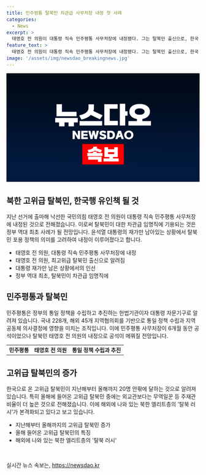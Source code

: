 ```yaml
---
title: 민주평통 탈북민 차관급 사무처장 내정 첫 사례
categories:
  - News
excerpt: >
  태영호 전 의원이 대통령 직속 민주평통 사무처장에 내정됐다. 그는 탈북민 출신으로, 한국 정부는 탈북 고위층에게 한국행을 유인하기 위한 결정으로 평가되고 있다. 이는 역대 정부 최초의 차관급 임명으로, 민주평통은 통일 및 정책추진 기구로 알려져 있다. 지난 해와 올해에만 20명 안팎의 고위급 탈북민이 한국으로 입국한 것으로 알려졌는데, 이는 과거에 비해 상당한 증가임을 시사한다. 특히 외교관보다는 무역일꾼 등 비율이 높은 것으로 알려졌다.
feature_text: >
  태영호 전 의원이 대통령 직속 민주평통 사무처장에 내정됐다. 그는 탈북민 출신으로, 한국 정부는 탈북 고위층에게 한국행을 유인하기 위한 결정으로 평가되고 있다. 이는 역대 정부 최초의 차관급 임명으로, 민주평통은 통일 및 정책추진 기구로 알려져 있다. 지난 해와 올해에만 20명 안팎의 고위급 탈북민이 한국으로 입국한 것으로 알려졌는데, 이는 과거에 비해 상당한 증가임을 시사한다. 특히 외교관보다는 무역일꾼 등 비율이 높은 것으로 알려졌다.
image: '/assets/img/newsdao_breakingnews.jpg'
---
```


<p><img src="/assets/img/newsdao_breakingnews.jpg" alt="cryptoinkorea 속보" /></p>

<h2 data-ke-size="size26">북한 고위급 탈북민, 한국행 유인책 될 것</h2>

<p data-ke-size="size16">지난 선거에 출마해 낙선한 국민의힘 태영호 전 의원이 대통령 직속 민주평통 사무처장에 내정된 것으로 전해졌습니다. 이로써 탈북민이 대한 차관급 임명직에 기용되는 것은 정부 역대 최초 사례가 될 전망입니다. 윤석열 대통령의 재가만 남아있는 상황에서 탈북민 포용 정책의 의미를 고려하여 내정이 이루어졌다고 합니다.</p>

<ul>
  <li>태영호 전 의원, 대통령 직속 민주평통 사무처장에 내정</li>
  <li>태영호 전 의원, 최고위급 탈북민 출신으로 알려짐</li>
  <li>대통령 재가만 남은 상황에서의 인선</li>
  <li>정부 역대 최초, 탈북민이 차관급 임명직에</li>
</ul>

<h2 data-ke-size="size26">민주평통과 탈북민</h2>

<p data-ke-size="size16">민주평통은 정부의 통일 정책을 수립하고 추진하는 헌법기관이자 대통령 자문기구로 알려져 있습니다. 국내 228개, 해외 45개 지역협의회를 기반으로 통일 정책 수립과 지역 공동체 의사결정에 영향을 미치는 조직입니다. 이에 민주평통 사무처장이 6개월 동안 공석이었으나 탈북민 태영호 전 의원의 내정으로 공석이 메꿔질 전망입니다.</p>

<table>
  <tr>
    <td style="text-align: center; height: 17px;"><b>민주평통</b></td>
    <td style="text-align: center; height: 17px;"><b>태영호 전 의원</b></td>
    <td style="text-align: center; height: 17px;"><b>통일 정책 수립과 추진</b></td>
  </tr>
</table>

<h2 data-ke-size="size26">고위급 탈북민의 증가</h2>

<p data-ke-size="size16">한국으로 온 고위급 탈북민이 지난해부터 올해까지 20명 안팎에 달하는 것으로 알려져 있습니다. 특히 올해에 들어온 고위급 탈북민 중에는 외교관보다는 무역일꾼 등 주재관 비율이 더 높은 것으로 전해졌습니다. 이에 해외에 나와 있는 북한 엘리트층의 '탈북 러시'가 본격화되고 있다고 보고 있습니다.</p>

<ul>
  <li>지난해부터 올해까지의 고위급 탈북민 증가</li>
  <li>올해 들어온 고위급 탈북민의 특징</li>
  <li>해외에 나와 있는 북한 엘리트층의 '탈북 러시'</li>
</ul>

<p data-ke-size="size16">&nbsp;</p>
실시간 뉴스 속보는, <a href="https://newsdao.kr" rel="dofollow">https://newsdao.kr</a>


